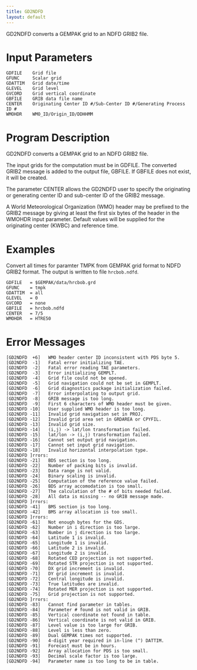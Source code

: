 ```yaml
---
title: GD2NDFD
layout: default
---
```


GD2NDFD converts a GEMPAK grid to an NDFD GRIB2 file.

# Input Parameters
 
	GDFILE    Grid file
	GFUNC     Scalar grid
	GDATTIM   Grid date/time
	GLEVEL    Grid level
	GVCORD    Grid vertical coordinate
	GBFILE    GRIB data file name
	CENTER    Originating Center ID #/Sub-Center ID #/Generating Process ID #
	WMOHDR    WMO_ID/Origin_ID/DDHHMM
 

# Program Description
 
GD2NDFD converts a GEMPAK grid to an NDFD GRIB2 file.

The input grids for the computation must be in GDFILE.  The
converted GRIB2 message is added to the output file, GBFILE.
If GBFILE does not exist, it will be created.

The parameter CENTER allows the GD2NDFD user to specify the
originating or generating center ID and sub-center ID of
the GRIB2 message.

A World Meteorological Organization (WMO) header may be
prefixed to the GRIB2 message by giving at least the first
six bytes of the header in the WMOHDR input parameter.
Default values will be supplied for the originating center
(KWBC) and reference time.


# Examples
 
Convert all times for paramter TMPK from GEMPAK grid format to
NDFD GRIB2 format.  The output is written to file `hrcbob.ndfd`.

    GDFILE   = $GEMPAK/data/hrcbob.grd
    GFUNC    = tmpk
    GDATTIM  = all
    GLEVEL   = 0
    GVCORD   = none
    GBFILE   = hrcbob.ndfd
    CENTER   = 7/5
    WMOHDR   = HTRE50


# Error Messages
 
	[GD2NDFD  +6]   WMO header center ID inconsistent with PDS byte 5.
	[GD2NDFD  -1]   Fatal error initializing TAE.
	[GD2NDFD  -2]   Fatal error reading TAE parameters.
	[GD2NDFD  -3]   Error initializing GEMPLT.
	[GD2NDFD  -4]   Grid file could not be opened.
	[GD2NDFD  -5]   Grid navigation could not be set in GEMPLT.
	[GD2NDFD  -6]   Grid diagnostics package initialization failed.
	[GD2NDFD  -7]   Error interpolating to output grid.
	[GD2NDFD  -8]   GRIB message is too long.
	[GD2NDFD  -9]   First 6 characters of WMO header must be given.
	[GD2NDFD -10]   User supplied WMO header is too long.
	[GD2NDFD -11]   Invalid grid navigation set in PROJ.
	[GD2NDFD -12]   Invalid grid area set in GRDAREA or CPYFIL.
	[GD2NDFD -13]   Invalid grid size.
	[GD2NDFD -14]   (i,j) -> lat/lon transformation failed.
	[GD2NDFD -15]   lat/lon -> (i,j) transformation failed.
	[GD2NDFD -16]   Cannot set output grid navigation.
	[GD2NDFD -17]   Cannot set input grid navigation.
	[GD2NDFD -18]   Invalid horizontal interpolation type.
	[GD2NDFD ]rrors:
	[GD2NDFD -21]   BDS section is too long.
	[GD2NDFD -22]   Number of packing bits is invalid.
	[GD2NDFD -23]   Data range is not valid.
	[GD2NDFD -24]   Binary scaling is invalid.
	[GD2NDFD -25]   Computation of the reference value failed.
	[GD2NDFD -26]   BDS array accomodation is too small.
	[GD2NDFD -27]   The calculation of the # of bits needed failed.
	[GD2NDFD -28]   All data is missing -- no GRIB message made.
	[GD2NDFD ]rrors:
	[GD2NDFD -41]   BMS section is too long.
	[GD2NDFD -42]   BMS array allocation is too small.
	[GD2NDFD ]rrors:
	[GD2NDFD -61]   Not enough bytes for the GDS.
	[GD2NDFD -62]   Number in i direction is too large.
	[GD2NDFD -63]   Number in j direction is too large.
	[GD2NDFD -64]   Latitude 1 is invalid.
	[GD2NDFD -65]   Longitude 1 is invalid.
	[GD2NDFD -66]   Latitude 2 is invalid.
	[GD2NDFD -67]   Longitude 2 is invalid.
	[GD2NDFD -68]   Rotated CED projection is not supported.
	[GD2NDFD -69]   Rotated STR projection is not supported.
	[GD2NDFD -70]   DX grid increment is invalid.
	[GD2NDFD -71]   DY grid increment is invalid.
	[GD2NDFD -72]   Central longitude is invalid.
	[GD2NDFD -73]   True latitudes are invalid.
	[GD2NDFD -74]   Rotated MER projection is not supported.
	[GD2NDFD -75]   Grid projection is not supported.
	[GD2NDFD ]rrors:
	[GD2NDFD -83]   Cannot find parameter in tables.
	[GD2NDFD -84]   Parameter # found is not valid in GRIB.
	[GD2NDFD -85]   Vertical coordinate not found in table.
	[GD2NDFD -86]   Vertical coordinate is not valid in GRIB.
	[GD2NDFD -87]   Level value is too large for GRIB.
	[GD2NDFD -88]   Level is less than zero.
	[GD2NDFD -89]   Dual GEMPAK times not supported.
	[GD2NDFD -90]   4-digit year required in in-line (^) DATTIM.
	[GD2NDFD -91]   Forecast must be in hours.
	[GD2NDFD -92]   Array allocation for PDS is too small.
	[GD2NDFD -93]   Decimal scale factor is too large.
	[GD2NDFD -94]   Parameter name is too long to be in table.
